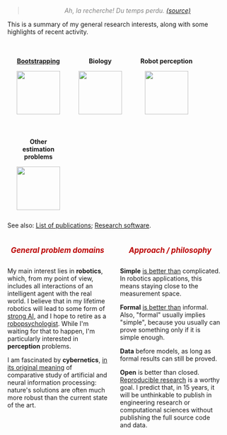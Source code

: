 <style type='text/css'>
  blockquote { color: gray; text-align: right; font-style:italic; margin-top: -2em; text-align: center};
 #problems, #approaches, #theories { padding: 0 1.5em 0 0.5em; margin: 0;}
 #problems{ width: 45%; float: left;  clear: left; margin-right: 2em;}
 #approaches {width: 45%; float: left;}
 #theories { width: 45%; float: left;  clear: left;}
 #theories { margin-top: 1em;}


 #after { clear: both;}
 h4 { border-bottom: solid 3px #b00; padding-bottom: 5px}
 h5 { font-size: 1.2em; color: #b00; text-align: center; 
     }
.video { float: right; margin: 1em; border: solid 2px #eee;}
.video_caption { font-style: italic; font-size: 95%}
</style>

> Ah, la recherche! Du temps perdu.
> [(source)](http://projecteuclid.org/euclid.em/1062620828)

This is a summary of my general research interests, 
along with some highlights of recent activity.

<style type='text/css'>
div.high {
    display: block;
    
    margin: 0.5em;
    float: left;
    text-align: center;
    padding: 1em;
    
    height: 10em;
}
div.high:hover { 
    border: solid 0.5em #ecc; 
    padding: 0.5em;
}
div.high img { width: 7em;}
div.high P {
    font-weight: bold;
}
div.container { display: block;
overflow: auto;
padding-bottom: 2em;}
</style>

<div class='container'>
    <a href="/research/bootstrapping">
    <div class='high'>
        <p>
        Bootstrapping
        </p>
        <img src='/media/paper-icons/bv_icon.png'></a>
    </div>
</a>

<a href="/research/biology">
    <div class='high'>
        <p>
        Biology
        </p>
        <img src='/media/paper-icons/censi12saccade_preprint.png'>
    </div>
</a>

<a href="/research/robot-perception">
    <div class='high'>
        <p>
        Robot perception
        </p>
        <img src='/media/paper-icons/ftf.jpg'>
    </div>
</a>

<a href="/research/estimation">
    <div class='high'>
        <p>
        Other<br/>estimation<br/>problems
        </p>
        <img src='/media/paper-icons/fractals.jpg'>
    </div>
</a>

</div>

See also: [List of publications][Publications];  [Research software](/software).

<div id='problems' markdown=1>

##### General problem domains

My main interest lies in **robotics**, which, from my point of view, includes all 
interactions of an intelligent agent with the real world. I believe that in my
lifetime robotics will lead to some form of [strong AI], and I hope to retire as a [robopsychologist]. While I'm waiting for that to happen, I'm particularly interested in **perception** problems.
  
  <!-- Inspiration: Asimov. I know, it's fiction, but I wouldn't be doing this without his books. -->
  
I am fascinated by **cybernetics**, [in its original meaning][wiener] of 
comparative study of artificial and neural information processing:
nature's solutions are often much more robust than the current state
of the art.
  
  <!-- Inspiration: [Cybernetics: Or the Control and Communication in the Animal and the Machine][wiener] -->

</div>

<div id='approaches' markdown=1>

##### Approach / philosophy

**Simple** [is better than][vehicles] complicated. In robotics
applications, this means staying close to the measurement space.

**Formal** [is better than][Dijkstra] informal.
Also, "formal" usually implies "simple", because you usually can prove something
only if it is simple enough.

**Data** before models, as long as formal results can still be proved.

**Open** is better than closed.
[Reproducible research][repres] is a worthy goal.
I predict that, in 15 years, it will be unthinkable to publish
in engineering research or computational sciences without publishing
the full source code and data. 

</div>

  <!-- (Control community ) -->
  <!-- Inspiration: Hinton's networks -->
  <!-- publishing in the future -->


<div style='display: none' id='theories' markdown=1>

#####  Favorite theories and methods

My first love is **estimation and filtering**. 
At Caltech I was infected with people's enthusiasm
on differential **geometry**.

When you apply *geometry* to *estimation*  you get  **information geometry** ([Wikipedia summary][araki], [serious introduction][cosma]).  
When you apply *estimation* to *geometry* you get **intrinsic estimation**
(see for example the
[theory of shape spaces][kendall], and [my favorite paper][smith]).  

I'm interested in both combinations (and both will provide a lifetime learning experience).

[cosma]: http://cscs.umich.edu/~crshalizi/notebooks/info-geo.html

</div>

<div style='clear: both'></div>


<!-- Keep  reading for some highlights from my research, or read my [publications] list.-->


[information_spaces]: http://msl.cs.uiuc.edu/~lavalle/
[araki]: http://en.wikipedia.org/wiki/Information_geometry
[vehicles]: http://en.wikipedia.org/wiki/Valentino_Braitenberg
[Dijkstra]: http://www.cs.utexas.edu/users/EWD/
[kendall]: http://www.jstor.org/stable/2245331
[smith]: http://ieeexplore.ieee.org/xpls/abs_all.jsp?arnumber=1420804
[wiener]: http://en.wikipedia.org/wiki/Norbert_Wiener
[Strong AI]: http://en.wikipedia.org/wiki/Strong_AI
[robopsychologist]: http://en.wikipedia.org/wiki/Robopsychology
[repres]: http://www.reproducibleresearch.net

<!-- or [information spaces][information_spaces]. -->


<!-- - [Older research on estimation in robotics](vignettes) -->


[Publications]: /publications